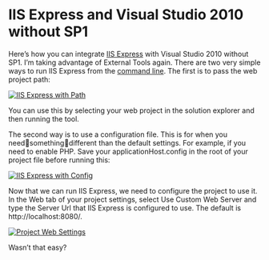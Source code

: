 # IIS Express and Visual Studio 2010 without SP1


Here’s how you can integrate [IIS Express](http://learn.iis.net/page.aspx/868/iis-express-overview/) with Visual Studio 2010 without SP1. I’m taking advantage of External Tools again. There are two very simple ways to run IIS Express from the [command line](http://learn.iis.net/page.aspx/870/running-iis-express-from-the-command-line/). The first is to pass the web project path:

[![](http://res.cloudinary.com/jrummell/image/upload/h_296,w_300/v1437490601/path_xcq4xl.png "IIS Express with Path")](http://res.cloudinary.com/jrummell/image/upload/v1437490601/path_xcq4xl.png)

You can use this by selecting your web project in the solution explorer and then running the tool.

The second way is to use a configuration file. This is for when you needsomethingdifferent than the default settings. For example, if you need to enable PHP. Save your applicationHost.config in the root of your project file before running this:

[![](http://res.cloudinary.com/jrummell/image/upload/h_296,w_300/v1437489241/config_hne7fs.png "IIS Express with Config")](http://res.cloudinary.com/jrummell/image/upload/v1437489241/config_hne7fs.png)

Now that we can run IIS Express, we need to configure the project to use it. In the Web tab of your project settings, select Use Custom Web Server and type the Server Url that IIS Express is configured to use. The default is http://localhost:8080/.

[![](http://res.cloudinary.com/jrummell/image/upload/h_176,w_300/v1437490620/websettings_ong3mc.png "Project Web Settings")](http://res.cloudinary.com/jrummell/image/upload/v1437490620/websettings_ong3mc.png)

Wasn’t that easy?
